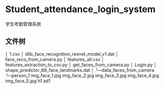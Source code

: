 # Student_attendance_login_system
学生考勤管理系统
## 文件树
│  1.csv
│  dlib_face_recognition_resnet_model_v1.dat
│  face_reco_from_camera.py
│  features_all.csv
│  features_extraction_to_csv.py
│  get_faces_from_camera.py
│  Login.py
│  shape_predictor_68_face_landmarks.dat
│
└─data_faces_from_camera
    └─person_1
            img_face_1.jpg
            img_face_2.jpg
            img_face_3.jpg
            img_face_4.jpg
            img_face_5.jpg
h1 ad1

